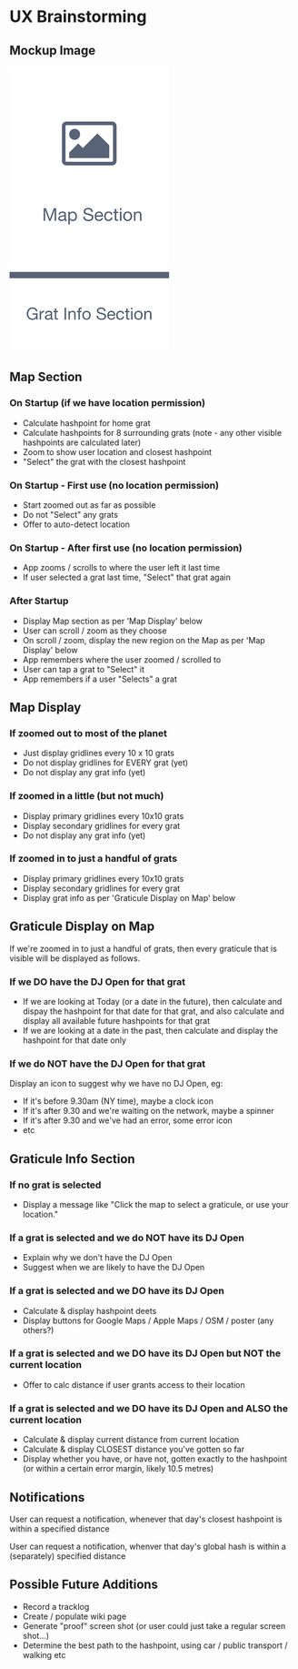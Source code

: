 # UX Brainstorming

## Mockup Image

![Screen mockup with large Map section, and meduim sized Graticule Info section at the bottom](images/napkin-mockup-v01.png)

## Map Section

### On Startup (if we have location permission)

- Calculate hashpoint for home grat
- Calculate hashpoints for 8 surrounding grats (note - any other visible hashpoints are calculated later)
- Zoom to show user location and closest hashpoint
- "Select" the grat with the closest hashpoint

### On Startup - First use (no location permission)

- Start zoomed out as far as possible
- Do not "Select" any grats
- Offer to auto-detect location

### On Startup - After first use (no location permission)

- App zooms / scrolls to where the user left it last time
- If user selected a grat last time, "Select" that grat again

### After Startup

- Display Map section as per 'Map Display' below
- User can scroll / zoom as they choose
- On scroll / zoom, display the new region on the Map
          as per 'Map Display' below
- App remembers where the user zoomed / scrolled to
- User can tap a grat to "Select" it
- App remembers if a user "Selects" a grat

## Map Display

### If zoomed out to most of the planet

- Just display gridlines every 10 x 10 grats
- Do not display gridlines for EVERY grat (yet)
- Do not display any grat info (yet)

### If zoomed in a little (but not much)

- Display primary gridlines every 10x10 grats
- Display secondary gridlines for every grat
- Do not display any grat info (yet)

### If zoomed in to just a handful of grats

- Display primary gridlines every 10x10 grats
- Display secondary gridlines for every grat
- Display grat info as per 'Graticule Display on Map' below

## Graticule Display on Map

If we're zoomed in to just a handful of grats,
then every graticule that is visible
will be displayed as follows.

### If we DO have the DJ Open for that grat

- If we are looking at Today (or a date in the future),
        then calculate and dispay the hashpoint for that date for that grat,
        and also calculate and display all available future hashpoints for that grat
- If we are looking at a date in the past,
        then calculate and display the hashpoint for that date only

### If we do NOT have the DJ Open for that grat

Display an icon to suggest why we have no DJ Open, eg:

- If it's before 9.30am (NY time), maybe a clock icon
- If it's after 9.30 and we're waiting on the network,
            maybe a spinner
- If it's after 9.30 and we've had an error, some error icon
- etc

## Graticule Info Section

### If no grat is selected

- Display a message like "Click the map to select a graticule, or use your location."

### If a grat is selected and we do NOT have its DJ Open

- Explain why we don't have the DJ Open
- Suggest when we are likely to have the DJ Open

### If a grat is selected and we DO have its DJ Open

- Calculate & display hashpoint deets
- Display buttons for Google Maps / Apple Maps / OSM / poster (any others?)

### If a grat is selected and we DO have its DJ Open but NOT the current location

- Offer to calc distance if user grants access to their location

### If a grat is selected and we DO have its DJ Open and ALSO the current location

- Calculate & display current distance from current location
- Calculate & display CLOSEST distance you've gotten so far
- Display whether you have, or have not, gotten exactly to the hashpoint
(or within a certain error margin, likely 10.5 metres)

## Notifications

User can request a notification, whenever that day's closest hashpoint is
within a specified distance

User can request a notification, whenver that day's global hash is
within a (separately) specified distance

## Possible Future Additions

- Record a tracklog
- Create / populate wiki page
- Generate "proof" screen shot (or user could just take a regular screen shot...)
- Determine the best path to the hashpoint, 
using car / public transport / walking etc
